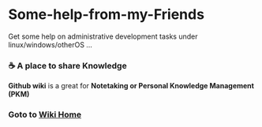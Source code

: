 # Some-help-from-my-Friends
Get some help on administrative development tasks under linux/windows/otherOS ...

### :coffee: A place to share Knowledge

**Github wiki** is a great for **Notetaking or Personal Knowledge Management (PKM)** 

### Goto to [Wiki Home](../../wiki)
